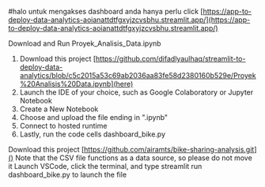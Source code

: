 #halo
untuk mengakses dashboard anda hanya perlu click
[https://app-to-deploy-data-analytics-aoianattdtfgxyjzcvsbhu.streamlit.app/](https://app-to-deploy-data-analytics-aoianattdtfgxyjzcvsbhu.streamlit.app/)

Download and Run
Proyek_Analisis_Data.ipynb

1. Download this project [https://github.com/difadlyaulhaq/streamlit-to-deploy-data-analytics/blob/c5c2015a53c69ab2036aa83fe58d2380160b529e/Proyek%20Analisis%20Data.ipynb](here)
2. Launch the IDE of your choice, such as Google Colaboratory or Jupyter Notebook
3. Create a New Notebook
4. Choose and upload the file ending in ".ipynb"
5. Connect to hosted runtime
6. Lastly, run the code cells
dashboard_bike.py

Download this project [https://github.com/airamts/bike-sharing-analysis.git]()
Note that the CSV file functions as a data source, so please do not move it
Launch VSCode, click the terminal, and type streamlit run dashboard_bike.py to launch the file
